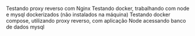 Testando proxy reverso com Nginx
Testando docker, trabalhando com node e mysql dockerizados (não instalados na máquina)
Testando docker compose, utilizando proxy reverso, com aplicação Node acessando banco de dados mysql
